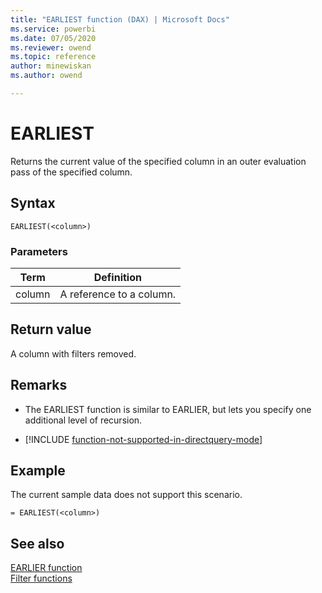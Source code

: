 ```yaml
---
title: "EARLIEST function (DAX) | Microsoft Docs"
ms.service: powerbi 
ms.date: 07/05/2020
ms.reviewer: owend
ms.topic: reference
author: minewiskan
ms.author: owend

---
```

# EARLIEST

Returns the current value of the specified column in an outer evaluation pass of the specified column.  
  
## Syntax  
  
```dax
EARLIEST(<column>)  
```
  
### Parameters  
  
|Term|Definition|  
|--------|--------------|  
|column|A reference to a column.|  
  
## Return value

A column with filters removed.  
  
## Remarks

- The EARLIEST function is similar to EARLIER, but lets you specify one additional level of recursion.  

- [!INCLUDE [function-not-supported-in-directquery-mode](includes/function-not-supported-in-directquery-mode.md)]

## Example

The current sample data does not support this scenario.  
  
```dax
= EARLIEST(<column>)  
```
  
## See also

[EARLIER function](earlier-function-dax.md)  
[Filter functions](filter-functions-dax.md)  
